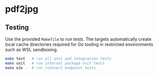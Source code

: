 # pdf2jpg

## Testing

Use the provided `Makefile` to run tests. The targets automatically create local cache directories required for Go tooling in restricted environments such as WSL sandboxing.

```bash
make test   # run all unit and integration tests
make unit   # run internal package unit tests
make e2e    # run /convert endpoint tests
```
